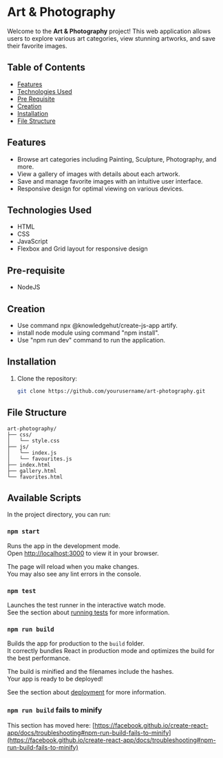 # Art & Photography

Welcome to the **Art & Photography** project! This web application allows users to explore various art categories, view stunning artworks, and save their favorite images.

## Table of Contents

- [Features](#features)
- [Technologies Used](#technologies-used)
- [Pre Requisite](#pre-requisite)
- [Creation](#creation)
- [Installation](#installation)
- [File Structure](#file-structure)

## Features

- Browse art categories including Painting, Sculpture, Photography, and more.
- View a gallery of images with details about each artwork.
- Save and manage favorite images with an intuitive user interface.
- Responsive design for optimal viewing on various devices.

## Technologies Used

- HTML
- CSS
- JavaScript
- Flexbox and Grid layout for responsive design

## Pre-requisite

- NodeJS

## Creation

- Use command npx @knowledgehut/create-js-app artify.
- install node module using command "npm install".
- Use "npm run dev" command to run the application.


## Installation

1. Clone the repository:

   ```bash
   git clone https://github.com/yourusername/art-photography.git
   ```

## File Structure

```
art-photography/
├── css/
│   └── style.css
├── js/
│   └── index.js
│   └── favourites.js
├── index.html
├── gallery.html
└── favorites.html
```
## Available Scripts

In the project directory, you can run:

### `npm start`

Runs the app in the development mode.\
Open [http://localhost:3000](http://localhost:3000) to view it in your browser.

The page will reload when you make changes.\
You may also see any lint errors in the console.

### `npm test`

Launches the test runner in the interactive watch mode.\
See the section about [running tests](https://facebook.github.io/create-react-app/docs/running-tests) for more information.

### `npm run build`

Builds the app for production to the `build` folder.\
It correctly bundles React in production mode and optimizes the build for the best performance.

The build is minified and the filenames include the hashes.\
Your app is ready to be deployed!

See the section about [deployment](https://facebook.github.io/create-react-app/docs/deployment) for more information.

### `npm run build` fails to minify

This section has moved here: [https://facebook.github.io/create-react-app/docs/troubleshooting#npm-run-build-fails-to-minify](https://facebook.github.io/create-react-app/docs/troubleshooting#npm-run-build-fails-to-minify)

